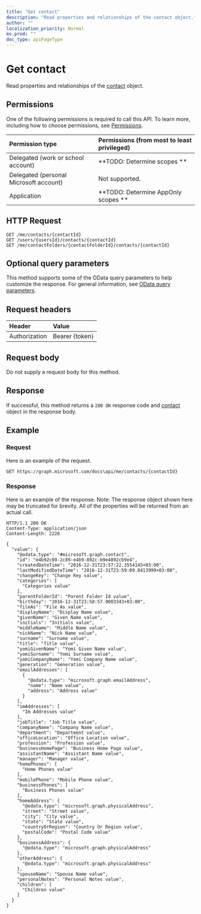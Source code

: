 ```yaml
---
title: "Get contact"
description: "Read properties and relationships of the contact object."
author: ""
localization_priority: Normal
ms.prod: ""
doc_type: apiPageType
---
```


# Get contact

Read properties and relationships of the [contact](../resources/contact.md) object.

## Permissions
One of the following permissions is required to call this API. To learn more, including how to choose permissions, see [Permissions](/concepts/permissions-reference.md).

|Permission type|Permissions (from most to least privileged)|
|:---|:---|
|Delegated (work or school account)|**TODO: Determine scopes **|
|Delegated (personal Microsoft account)|Not supported.|
|Application|**TODO: Determine AppOnly scopes **|

## HTTP Request
<!-- {
  "blockType": "ignored"
}
-->
``` http
GET /me/contacts/{contactId}
GET /users/{usersId}/contacts/{contactId}
GET /me/contactFolders/{contactFolderId}/contacts/{contactId}
```

## Optional query parameters
This method supports some of the OData query parameters to help customize the response. For general information, see [OData query parameters](/graph/query-parameters).

## Request headers
|Header|Value|
|:---|:---|
|Authorization|Bearer {token}|

## Request body
Do not supply a request body for this method.

## Response
If successful, this method returns a `200 OK` response code and [contact](../resources/contact.md) object in the response body.

## Example

### Request
Here is an example of the request.
<!-- {
  "blockType": "request",
  "name": "get_contact"
}
-->
``` http
GET https://graph.microsoft.com/docs\api/me/contacts/{contactId}
```

### Response
Here is an example of the response. Note: The response object shown here may be truncated for brevity. All of the properties will be returned from an actual call.
<!-- {
  "blockType": "response",
  "truncated": true,
  "@odata.type": "microsoft.graph.contact"
}
-->
``` http
HTTP/1.1 200 OK
Content-Type: application/json
Content-Length: 2226

{
  "value": {
    "@odata.type": "#microsoft.graph.contact",
    "id": "e4b92c89-2c89-e4b9-892c-b9e4892cb9e4",
    "createdDateTime": "2016-12-31T23:57:22.3554145+03:00",
    "lastModifiedDateTime": "2016-12-31T23:59:09.8413999+03:00",
    "changeKey": "Change Key value",
    "categories": [
      "Categories value"
    ],
    "parentFolderId": "Parent Folder Id value",
    "birthday": "2016-12-31T23:58:57.9003343+03:00",
    "fileAs": "File As value",
    "displayName": "Display Name value",
    "givenName": "Given Name value",
    "initials": "Initials value",
    "middleName": "Middle Name value",
    "nickName": "Nick Name value",
    "surname": "Surname value",
    "title": "Title value",
    "yomiGivenName": "Yomi Given Name value",
    "yomiSurname": "Yomi Surname value",
    "yomiCompanyName": "Yomi Company Name value",
    "generation": "Generation value",
    "emailAddresses": [
      {
        "@odata.type": "microsoft.graph.emailAddress",
        "name": "Name value",
        "address": "Address value"
      }
    ],
    "imAddresses": [
      "Im Addresses value"
    ],
    "jobTitle": "Job Title value",
    "companyName": "Company Name value",
    "department": "Department value",
    "officeLocation": "Office Location value",
    "profession": "Profession value",
    "businessHomePage": "Business Home Page value",
    "assistantName": "Assistant Name value",
    "manager": "Manager value",
    "homePhones": [
      "Home Phones value"
    ],
    "mobilePhone": "Mobile Phone value",
    "businessPhones": [
      "Business Phones value"
    ],
    "homeAddress": {
      "@odata.type": "microsoft.graph.physicalAddress",
      "street": "Street value",
      "city": "City value",
      "state": "State value",
      "countryOrRegion": "Country Or Region value",
      "postalCode": "Postal Code value"
    },
    "businessAddress": {
      "@odata.type": "microsoft.graph.physicalAddress"
    },
    "otherAddress": {
      "@odata.type": "microsoft.graph.physicalAddress"
    },
    "spouseName": "Spouse Name value",
    "personalNotes": "Personal Notes value",
    "children": [
      "Children value"
    ]
  }
}
```

